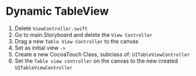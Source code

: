 # Dynamic TableView

1. Delete `ViewController.swift`
2. Go to main.Storyboard and delete the `View Controller`
3. Drag a new `Table View Controller` to the canvas
4. Set as initial view `->`
5. Create a new CocoaTouch Class, subclass of: `UITableViewController`
6. Set the `Table view controller` on the canvas to the new created `UITableViewController`